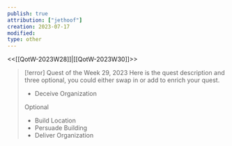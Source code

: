 ```yaml
---
publish: true
attribution: ["jethoof"]
creation: 2023-07-17
modified: 
type: other
---
```

<<[[QotW-2023W28]]|[[QotW-2023W30]]>>

> [!error] Quest of the Week 29, 2023
> Here is the quest description and three optional, you could either swap in or add to enrich your quest.
> 
> - Deceive Organization
> 
> Optional
> 
> - Build Location
> - Persuade Building
> - Deliver Organization